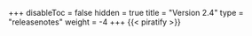 +++
disableToc = false
hidden = true
title = "Version 2.4"
type = "releasenotes"
weight = -4
+++
{{< piratify >}}
